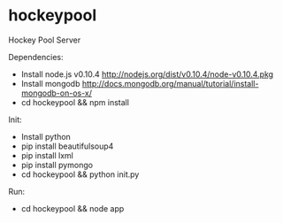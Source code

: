 hockeypool
==========

Hockey Pool Server

Dependencies:
 - Install node.js v0.10.4 http://nodejs.org/dist/v0.10.4/node-v0.10.4.pkg
 - Install mongodb http://docs.mongodb.org/manual/tutorial/install-mongodb-on-os-x/
 - cd hockeypool && npm install
 
Init:
 - Install python
 - pip install beautifulsoup4
 - pip install lxml
 - pip install pymongo
 - cd hockeypool && python init.py
 
Run:
 - cd hockeypool && node app